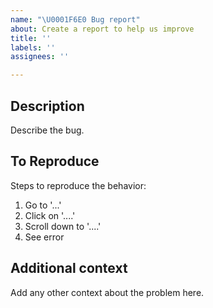 ```yaml
---
name: "\U0001F6E0 Bug report"
about: Create a report to help us improve
title: ''
labels: ''
assignees: ''

---
```


## Description
Describe the bug.

## To Reproduce
Steps to reproduce the behavior:
1. Go to '...'
2. Click on '....'
3. Scroll down to '....'
4. See error

## Additional context
Add any other context about the problem here.
